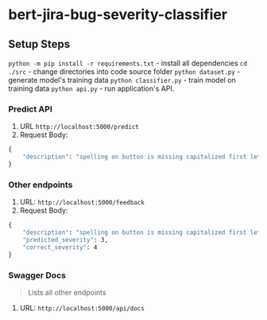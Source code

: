 # bert-jira-bug-severity-classifier

## Setup Steps

`python -m pip install -r requirements.txt` - install all dependencies
`cd ./src` - change directories into code source folder
`python dataset.py` - generate model's training data
`python classifier.py` - train model on training data
`python api.py` - run application's API.

### Predict API

1. URL `http://localhost:5000/predict`
2. Request Body:

```cmd
{
    "description": "spelling on button is missing capitalized first letter and it's lowercase instead."
}
```

### Other endpoints

1. URL: `http://localhost:5000/feedback`
2. Request Body:

```cmd
{
    "description": "spelling on button is missing capitalized first letter and it's lowercase instead.",
    "predicted_severity": 3,
    "correct_severity": 4
}
```

### Swagger Docs

> Lists all other endpoints

1. URL: `http://localhost:5000/api/docs`
